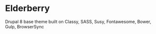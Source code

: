 # Elderberry
Drupal 8 base theme built on Classy, SASS, Susy, Fontawesome, Bower, Gulp, BrowserSync

